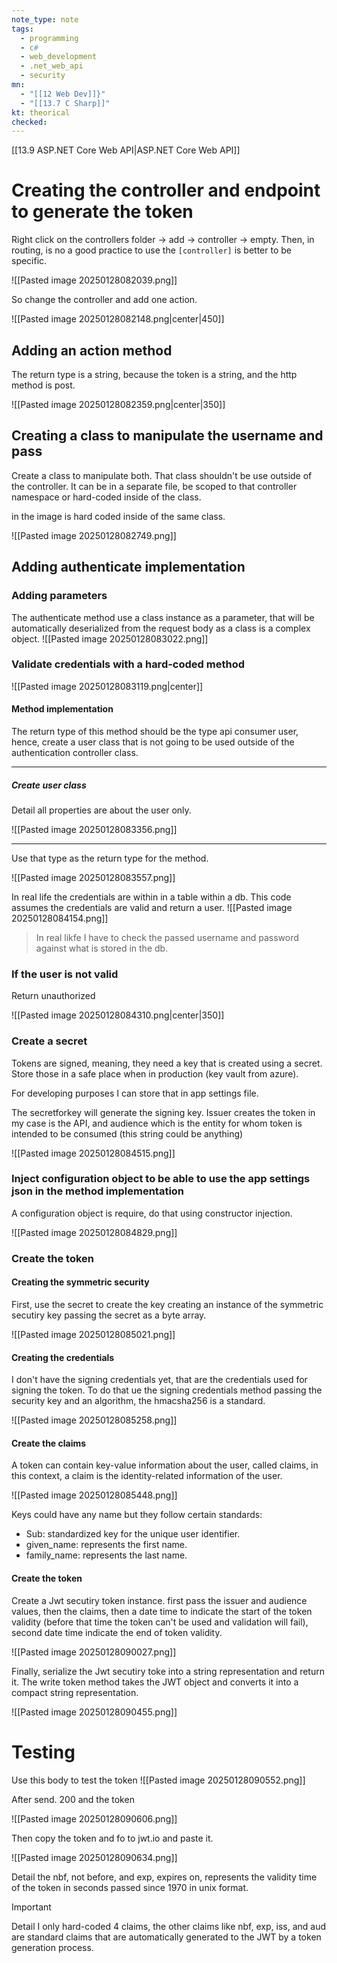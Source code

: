 ```yaml
---
note_type: note
tags:
  - programming
  - c#
  - web_development
  - .net_web_api
  - security
mn:
  - "[[12 Web Dev]]}"
  - "[[13.7 C Sharp]]"
kt: theorical
checked:
---
```

[[13.9 ASP.NET Core Web API|ASP.NET Core Web API]]

# Creating the controller and endpoint to generate the token
Right click on the controllers folder -> add -> controller -> empty. Then, in routing, is no a good practice to use the `[controller]` is better to be specific. 

![[Pasted image 20250128082039.png]]

So change the controller and add one action.

![[Pasted image 20250128082148.png|center|450]]

## Adding an action method
The return type is a string, because the token is a string, and the http method is post. 

![[Pasted image 20250128082359.png|center|350]]

## Creating a class to manipulate the username and pass
Create a class to manipulate both. That class shouldn't be use outside of the controller. It can be in a separate file, be scoped to that controller namespace or hard-coded inside of the class. 

in the image is hard coded inside of the same class. 

![[Pasted image 20250128082749.png]]

## Adding authenticate implementation
### Adding parameters
The authenticate method use a class instance as a parameter, that will be automatically deserialized from the request body as a class is a complex object. 
![[Pasted image 20250128083022.png]]

### Validate credentials with a hard-coded method
![[Pasted image 20250128083119.png|center]]
#### Method implementation
The return type of this method should be the type api consumer user, hence, create a user class that is not going to be used outside of the authentication controller class. 

---
##### Create user class
Detail all properties are about the user only. 

![[Pasted image 20250128083356.png]]

---
Use that type as the return type for the method.

![[Pasted image 20250128083557.png]]

In real life the credentials are within in a table within a db. This code assumes the credentials are valid and return a user. 
![[Pasted image 20250128084154.png]]

>In real likfe I have to check the passed username and password against what is stored in the db. 

### If the user is not valid
Return unauthorized

![[Pasted image 20250128084310.png|center|350]]

### Create a secret
Tokens are signed, meaning, they need a key that is created using a secret. Store those in a safe place when in production (key vault from azure).

For developing purposes I can store that in app settings file.

The secretforkey will generate the signing key. Issuer creates the token in my case is the API, and audience which is the entity for whom token is intended to be consumed (this string could be anything)

![[Pasted image 20250128084515.png]]

### Inject configuration object to be able to use the app settings json in the method implementation
A configuration object is require, do that using constructor injection.

![[Pasted image 20250128084829.png]]

### Create the token
#### Creating the symmetric security 
First, use the secret to create the key creating an instance of the symmetric secutiry key passing the secret as a byte array.  

![[Pasted image 20250128085021.png]]

#### Creating the credentials
I don't have the signing credentials yet, that are the credentials used for signing the token. To do that ue the signing credentials method passing the security key and an algorithm, the hmacsha256 is a standard. 

![[Pasted image 20250128085258.png]]

#### Create the claims
A token can contain key-value information about the user, called claims, in this context, a claim is the identity-related information of the user. 

![[Pasted image 20250128085448.png]]

Keys could have any name but they follow certain standards:
- Sub: standardized  key for the unique user identifier. 
- given_name: represents the first name.
- family_name: represents the last name. 
#### Create the token
Create a Jwt secutiry token instance. first pass the issuer and audience values, then the claims, then a date time to indicate the start of the token validity (before that time the token can't be used and validation will fail), second date time indicate the end of token validity.

![[Pasted image 20250128090027.png]]

Finally, serialize the Jwt secutiry toke into a string representation and return it. The write token method takes the JWT object and converts it into a compact string representation.

![[Pasted image 20250128090455.png]]

# Testing
Use this body to test the token
![[Pasted image 20250128090552.png]]

After send. 200 and the token

![[Pasted image 20250128090606.png]]

Then copy the token and fo to jwt.io and paste it.

![[Pasted image 20250128090634.png]]

Detail the nbf, not before, and exp, expires on, represents the validity time of the token in seconds passed since 1970 in unix format. 

>[!important]
>Detail I only hard-coded 4 claims, the other claims like nbf, exp, iss, and aud are standard claims that are automatically generated to the JWT by a token generation process.

